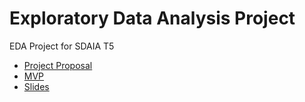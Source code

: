 # Exploratory Data Analysis Project

EDA Project for SDAIA T5

* [Project Proposal](Project_Proposal.md)
* [MVP](MVP.md)
* [Slides](Presentation.pdf)
